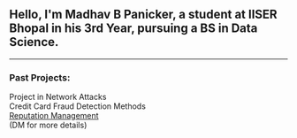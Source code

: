 ## Hello, I'm Madhav B Panicker, a student at IISER Bhopal in his 3rd Year, pursuing a BS in Data Science.
-------------------------
### Past Projects:
Project in Network Attacks<br />
Credit Card Fraud Detection Methods<br />
[Reputation Management](https://github.com/madhavbpanicker/reputation-management)<br />
(DM for more details)
